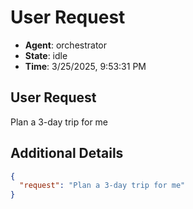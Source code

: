 # User Request

- **Agent**: orchestrator
- **State**: idle
- **Time**: 3/25/2025, 9:53:31 PM

## User Request

Plan a 3-day trip for me

## Additional Details

```json
{
  "request": "Plan a 3-day trip for me"
}
```


